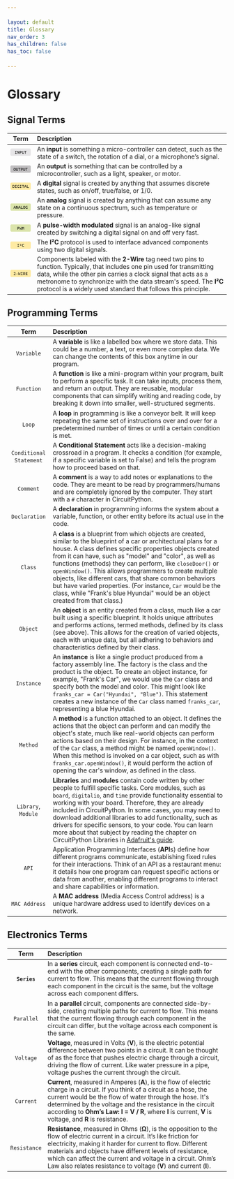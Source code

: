 ```yaml
---

layout: default
title: Glossary
nav_order: 3
has_children: false
has_toc: false

---
```


# Glossary

## Signal Terms

|              Term              | Description                          |
| :----------------------------: | :----------------------------------------------------------- |
|   ![Input](assets/input.png)   | An **input** is something a micro-controller can detect, such as the state of a switch, the rotation of a dial, or a microphone’s signal. |
|  ![Output](assets/output.png)  | An **output** is something that can be controlled by a microcontroller, such as a light, speaker, or motor. |
| ![Digital](assets/digital.png) | A **digital** signal is created by anything that assumes discrete states, such as on/off, true/false, or 1/0. |
|  ![Analog](assets/analog.png)  | An **analog** signal is created by anything that can assume any state on a continuous spectrum, such as temperature or pressure. |
|     ![PWM](assets/pwm.png)     | A **pulse-width modulated** signal is an analog-like signal created by switching a digital signal on and off very fast. |
|     ![I²C](assets/iic.png)     | The **I²C** protocol is used to interface advanced components using two digital signals. |
| ![Two Wire](assets/2wire.png)  | Components labeled with the **2-Wire** tag need two pins to function. Typically, that includes one pin used for transmitting data, while the other pin carries a clock signal that acts as a metronome to synchronize with the data stream's speed. The **I²C** protocol is a widely used standard that follows this principle. |


## Programming Terms

|              Term              | Description                          |
| :----------------------------: | :----------------------------------------------------------- |
|       `Variable`        | A **variable** is like a labelled box where we store data. This could be a number, a text, or even more complex data. We can change the contents of this box anytime in our program. |
|       `Function`        | A **function** is like a mini-program within your program, built to perform a specific task. It can take inputs, process them, and return an output. They are reusable, modular components that can simplify writing and reading code, by breaking it down into smaller, well-structured segments. |
|         `Loop`          | A **loop** in programming is like a conveyor belt. It will keep repeating the same set of instructions over and over for a predetermined number of times or until a certain condition is met. |
| `Conditional Statement` | A **Conditional Statement** acts like a decision-making crossroad in a program. It checks a condition (for example, if a specific variable is set to False) and tells the program how to proceed based on that. |
|        `Comment`        | A **comment** is a way to add notes or explanations to the code. They are meant to be read by programmers/humans and are completely ignored by the computer. They start with a `#` character in CircuitPython. |
|      `Declaration`      | A **declaration** in programming informs the system about a variable, function, or other entity before its actual use in the code. |
|         `Class`         | A **class** is a blueprint from which objects are created, similar to the blueprint of a car or architectural plans for a house. A class defines specific properties objects created from it can have, such as "model" and "color", as well as functions (methods) they can perform, like `closeDoor()` or  `openWindow()`. This allows programmers to create multiple objects, like different cars, that share common behaviors but have varied properties. (For instance,  `Car` would be the class, while "Frank's blue Hyundai" would be an object created from that class.) |
|        `Object`         | An **object** is an entity created from a class, much like a car built using a specific blueprint. It holds unique attributes and performs actions, termed methods, defined by its class (see above). This allows for the creation of varied objects, each with unique data, but all adhering to behaviors and characteristics defined by their class. |
|       `Instance`        | An **instance** is like a single product produced from a factory assembly line. The factory is the class and the product is the object. To create an object instance, for example, "Frank's Car", we would use the `Car` class and specify both the model and color. This might look like `franks_car = Car("Hyundai", "Blue")`. This statement creates a new instance of the `Car` class named `franks_car`, representing a blue Hyundai. |
|        `Method`         | A **method** is a function attached to an object. It defines the actions that the object can perform and can modify the object's state, much like real-world objects can perform actions based on their design. For instance, in the context of the `Car` class, a method might be named `openWindow()`. When this method is invoked on a car object, such as with `franks_car.openWindow()`, it would perform the action of opening the car's window, as defined in the class. |
|   `Library`, `Module`   | **Libraries** and **modules** contain code written by other people to fulfill specific tasks. Core modules, such as `board`, `digitalio`, and `time` provide functionality essential to working with your board. Therefore, they are already included in CircuitPython. In some cases, you may need to download additional libraries to add functionality, such as drivers for specific sensors, to your code. You can learn more about that subject by reading the chapter on CircuitPython Libraries in [Adafruit's guide](learn.adafruit.com/welcome-to-circuitpython/circuitpython-libraries). |
|          `API`          | Application Programming Interfaces (**API**s) define how different programs communicate, establishing fixed rules for their interactions. Think of an API as a restaurant menu: it details how one program can request specific actions or data from another, enabling different programs to interact and share capabilities or information. |
| `MAC Address` | A **MAC address** (Media Access Control address) is a unique hardware address used to identify devices on a network. |


## Electronics Terms

|              Term              | Description                          |
| :----------------------------: | :----------------------------------------------------------- |
| **`Series`**  | In a **series** circuit, each component is connected end-to-end with the other components, creating a single path for current to flow. This means that the current flowing through each component in the circuit is the same, but the voltage across each component differs. |
|  `Parallel`   | In a **parallel** circuit, components are connected side-by-side, creating multiple paths for current to flow. This means that the current flowing through each component in the circuit can differ, but the voltage across each component is the same. |
|   `Voltage`   | **Voltage**, measured in Volts (**V**), is the electric potential difference between two points in a circuit. It can be thought of as the force that pushes electric charge through a circuit, driving the flow of current. Like water pressure in a pipe, voltage pushes the current through the circuit. |
|   `Current`   | **Current**, measured in Amperes (**A**), is the flow of electric charge in a circuit. If you think of a circuit as a hose, the current would be the flow of water through the hose. It's determined by the voltage and the resistance in the circuit according to **Ohm’s Law:** **I = V / R**, where **I** is current, **V** is voltage, and **R** is resistance. |
| `Resistance`  | **Resistance**, measured in Ohms (**Ω**), is the opposition to the flow of electric current in a circuit. It’s like friction for electricity, making it harder for current to flow. Different materials and objects have different levels of resistance, which can affect the current and voltage in a circuit. Ohm’s Law also relates resistance to voltage (**V**) and current (**I**). |
